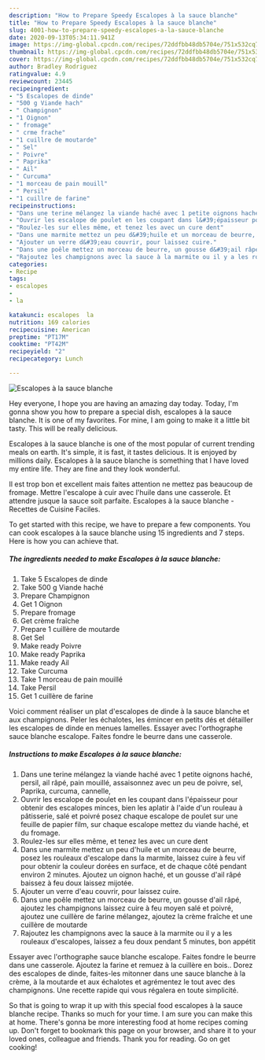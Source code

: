 ```yaml
---
description: "How to Prepare Speedy Escalopes à la sauce blanche"
title: "How to Prepare Speedy Escalopes à la sauce blanche"
slug: 4001-how-to-prepare-speedy-escalopes-a-la-sauce-blanche
date: 2020-09-13T05:34:11.941Z
image: https://img-global.cpcdn.com/recipes/72ddfbb48db5704e/751x532cq70/escalopes-a-la-sauce-blanche-photo-principale-de-la-recette.jpg
thumbnail: https://img-global.cpcdn.com/recipes/72ddfbb48db5704e/751x532cq70/escalopes-a-la-sauce-blanche-photo-principale-de-la-recette.jpg
cover: https://img-global.cpcdn.com/recipes/72ddfbb48db5704e/751x532cq70/escalopes-a-la-sauce-blanche-photo-principale-de-la-recette.jpg
author: Bradley Rodriguez
ratingvalue: 4.9
reviewcount: 23445
recipeingredient:
- "5 Escalopes de dinde"
- "500 g Viande hach"
- " Champignon"
- "1 Oignon"
- " fromage"
- " crme frache"
- "1 cuillre de moutarde"
- " Sel"
- " Poivre"
- " Paprika"
- " Ail"
- " Curcuma"
- "1 morceau de pain mouill"
- " Persil"
- "1 cuillre de farine"
recipeinstructions:
- "Dans une terine mélangez la viande haché avec 1 petite oignons haché, persil, ail râpé, pain mouillé, assaisonnez avec un peu de poivre, sel, Paprika, curcuma, cannelle,"
- "Ouvrir les escalope de poulet en les coupant dans l&#39;épaisseur pour obtenir des escalopes minces, bien les aplatir à l&#39;aide d&#39;un rouleau à pâtisserie, salé et poivré posez chaque escalope de poulet sur une feuille de papier film, sur chaque escalope mettez du viande haché, et du fromage."
- "Roulez-les sur elles même, et tenez les avec un cure dent"
- "Dans une marmite mettez un peu d&#39;huile et un morceau de beurre, posez les rouleaux d&#39;escalope dans la marmite, laissez cuire à feu vif pour obtenir la couleur dorées en surface, et de chaque côté pendant environ 2 minutes. Ajoutez un oignon haché, et un gousse d&#39;ail râpé baissez à feu doux laissez mijotée."
- "Ajouter un verre d&#39;eau couvrir, pour laissez cuire."
- "Dans une poêle mettez un morceau de beurre, un gousse d&#39;ail râpé, ajoutez les champignons laissez cuire à feu moyen salé et poivré, ajoutez une cuillère de farine mélangez, ajoutez la crème fraîche et une cuillère de moutarde"
- "Rajoutez les champignons avec la sauce à la marmite ou il y a les rouleaux d&#39;escalopes, laissez a feu doux pendant 5 minutes, bon appétit"
categories:
- Recipe
tags:
- escalopes
- 
- la

katakunci: escalopes  la 
nutrition: 169 calories
recipecuisine: American
preptime: "PT17M"
cooktime: "PT42M"
recipeyield: "2"
recipecategory: Lunch

---
```



![Escalopes à la sauce blanche](https://img-global.cpcdn.com/recipes/72ddfbb48db5704e/751x532cq70/escalopes-a-la-sauce-blanche-photo-principale-de-la-recette.jpg)

Hey everyone, I hope you are having an amazing day today. Today, I'm gonna show you how to prepare a special dish, escalopes à la sauce blanche. It is one of my favorites. For mine, I am going to make it a little bit tasty. This will be really delicious.

Escalopes à la sauce blanche is one of the most popular of current trending meals on earth. It's simple, it is fast, it tastes delicious. It is enjoyed by millions daily. Escalopes à la sauce blanche is something that I have loved my entire life. They are fine and they look wonderful.

Il est trop bon et excellent mais faites attention ne mettez pas beaucoup de fromage. Mettre l&#39;escalope à cuir avec l&#39;huile dans une casserole. Et attendre jusque la sauce soit parfaite. Escalopes à la sauce blanche - Recettes de Cuisine Faciles.


To get started with this recipe, we have to prepare a few components. You can cook escalopes à la sauce blanche using 15 ingredients and 7 steps. Here is how you can achieve that.

<!--inarticleads1-->

##### The ingredients needed to make Escalopes à la sauce blanche:

1. Take 5 Escalopes de dinde
1. Take 500 g Viande haché
1. Prepare  Champignon
1. Get 1 Oignon
1. Prepare  fromage
1. Get  crème fraîche
1. Prepare 1 cuillère de moutarde
1. Get  Sel
1. Make ready  Poivre
1. Make ready  Paprika
1. Make ready  Ail
1. Take  Curcuma
1. Take 1 morceau de pain mouillé
1. Take  Persil
1. Get 1 cuillère de farine


Voici comment réaliser un plat d&#39;escalopes de dinde à la sauce blanche et aux champignons. Peler les échalotes, les émincer en petits dés et détailler les escalopes de dinde en menues lamelles. Essayer avec l&#39;orthographe sauce blanche escalope. Faites fondre le beurre dans une casserole. 

<!--inarticleads2-->

##### Instructions to make Escalopes à la sauce blanche:

1. Dans une terine mélangez la viande haché avec 1 petite oignons haché, persil, ail râpé, pain mouillé, assaisonnez avec un peu de poivre, sel, Paprika, curcuma, cannelle,
1. Ouvrir les escalope de poulet en les coupant dans l&#39;épaisseur pour obtenir des escalopes minces, bien les aplatir à l&#39;aide d&#39;un rouleau à pâtisserie, salé et poivré posez chaque escalope de poulet sur une feuille de papier film, sur chaque escalope mettez du viande haché, et du fromage.
1. Roulez-les sur elles même, et tenez les avec un cure dent
1. Dans une marmite mettez un peu d&#39;huile et un morceau de beurre, posez les rouleaux d&#39;escalope dans la marmite, laissez cuire à feu vif pour obtenir la couleur dorées en surface, et de chaque côté pendant environ 2 minutes. Ajoutez un oignon haché, et un gousse d&#39;ail râpé baissez à feu doux laissez mijotée.
1. Ajouter un verre d&#39;eau couvrir, pour laissez cuire.
1. Dans une poêle mettez un morceau de beurre, un gousse d&#39;ail râpé, ajoutez les champignons laissez cuire à feu moyen salé et poivré, ajoutez une cuillère de farine mélangez, ajoutez la crème fraîche et une cuillère de moutarde
1. Rajoutez les champignons avec la sauce à la marmite ou il y a les rouleaux d&#39;escalopes, laissez a feu doux pendant 5 minutes, bon appétit


Essayer avec l&#39;orthographe sauce blanche escalope. Faites fondre le beurre dans une casserole. Ajoutez la farine et remuez à la cuillère en bois.. Dorez des escalopes de dinde, faites-les mitonner dans une sauce blanche à la crème, à la moutarde et aux échalotes et agrémentez le tout avec des champignons. Une recette rapide qui vous régalera en toute simplicité. 

So that is going to wrap it up with this special food escalopes à la sauce blanche recipe. Thanks so much for your time. I am sure you can make this at home. There's gonna be more interesting food at home recipes coming up. Don't forget to bookmark this page on your browser, and share it to your loved ones, colleague and friends. Thank you for reading. Go on get cooking!
